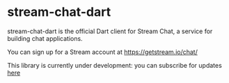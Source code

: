 # stream-chat-dart

stream-chat-dart is the official Dart client for Stream Chat, a service for building chat applications.

You can sign up for a Stream account at https://getstream.io/chat/

This library is currently under development: you can subscribe for updates [here](https://github.com/GetStream/stream-chat-dart/issues/1)

